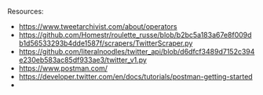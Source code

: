 Resources:

- https://www.tweetarchivist.com/about/operators
- https://github.com/Homestr/roulette_russe/blob/b2bc5a183a67e8f009db1d56533293b4dde1587f/scrapers/TwitterScraper.py
- https://github.com/literalnoodles/twitter_api/blob/d6dfcf3489d7152c394e230eb583ac85df933ae3/twitter_v1.py
- https://www.postman.com/
- https://developer.twitter.com/en/docs/tutorials/postman-getting-started
- 
